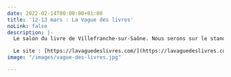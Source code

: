 ```yaml
---
date: 2022-02-14T00:00:00+01:00
title: '12-13 mars : La Vague des livres'
noLink: false
description: |-
  Le salon du livre de Villefranche-sur-Saône. Nous serons sur le stand de la librairie Les 9 Mondes.

  Le site : [https://lavaguedeslivres.com/](https://lavaguedeslivres.com/ "https://lavaguedeslivres.com/")
image: "/images/vague-des-livres.jpg"

---
```

